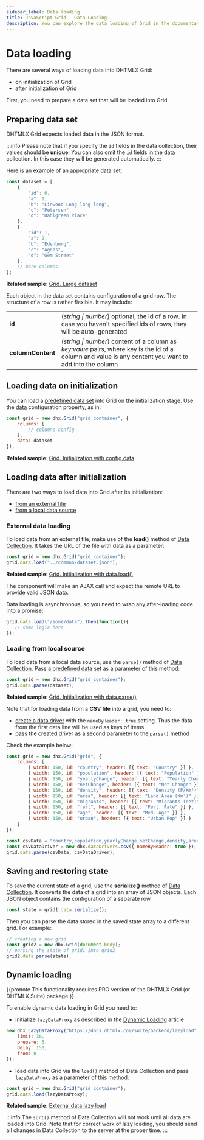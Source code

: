 ```yaml
---
sidebar_label: Data loading
title: JavaScript Grid - Data Loading 
description: You can explore the data loading of Grid in the documentation of the DHTMLX JavaScript UI library. Browse developer guides and API reference, try out code examples and live demos, and download a free 30-day evaluation version of DHTMLX Suite.
---
```


# Data loading

There are several ways of loading data into DHTMLX Grid:

- on initialization of Grid
- after initialization of Grid

First, you need to prepare a data set that will be loaded into Grid.

## Preparing data set

DHTMLX Grid expects loaded data in the JSON format. 

:::info
Please note that if you specify the `id` fields in the data collection, their values should be **unique**. You can also omit the `id` fields in the data collection. In this case they will be generated automatically.
:::

Here is an example of an appropriate data set:

~~~jsx
const dataset = [
    {
        "id": 0,
        "a": 1,
        "b": "Linwood Long long long",
        "c": "Petersen",
        "d": "Dahlgreen Place"
    },
    {
        "id": 1,
        "a": 2,
        "b": "Edenburg",
        "c": "Agnes",
        "d": "Gem Street"
    },
    // more columns
];
~~~

**Related sample**: [Grid. Large dataset](https://snippet.dhtmlx.com/w3p07d6s)

Each object in the data set contains configuration of a grid row. The structure of a row is rather flexible. It may include:

<table>
    <tbody>
        <tr>
            <td><b>id</b></td>
            <td>(<i>string | number</i>) optional, the id of a row. In case you haven't specified ids of rows, they will be auto-generated</td>
        </tr>
        <tr>
            <td><b>columnContent</b></td>
            <td>(<i>string | number</i>) content of a column as <i>key:value</i> pairs, where key is the id of a column and value is any content you want to add into the column</td>
        </tr>
    </tbody>
</table>

## Loading data on initialization

You can load a [predefined data set](#preparing-data-set) into Grid on the initialization stage. Use the [data](grid/api/grid_data_config.md) configuration property, as in:

~~~jsx
const grid = new dhx.Grid("grid_container", {
    columns: [
        // columns config
    ],
    data: dataset
});
~~~

**Related sample**: [Grid. Initialization with config.data](https://snippet.dhtmlx.com/luh8d0vv)

## Loading data after initialization

There are two ways to load data into Grid after its initialization:

- [from an external file](#external-data-loading)
- [from a local data source](#loading-from-local-source)

### External data loading

To load data from an external file, make use of the **load()** method of [Data Collection](data_collection.md). It takes the URL of the file with data as a parameter:

~~~jsx
const grid = new dhx.Grid("grid_container");
grid.data.load("../common/dataset.json");
~~~

**Related sample**: [Grid. Initialization with data.load()](https://snippet.dhtmlx.com/svkb27d5)

The component will make an AJAX call and expect the remote URL to provide valid JSON data.

Data loading is asynchronous, so you need to wrap any after-loading code into a promise:

~~~jsx
grid.data.load("/some/data").then(function(){
   // some logic here
});
~~~

### Loading from local source

To load data from a local data source, use the `parse()` method of [Data Collection](data_collection.md). Pass [a predefined data set](#preparing-data-set) as a parameter of this method:

~~~jsx
const grid = new dhx.Grid("grid_container");
grid.data.parse(dataset);
~~~

**Related sample**: [Grid. Initialization with data.parse()](https://snippet.dhtmlx.com/pwzie5wz)

Note that for loading data from a **CSV file** into a grid, you need to:

- [create a data driver](/helpers/datadrivers/#csv-format) with the `nameByHeader: true` setting. Thus the data from the first data line will be used as keys of items
- pass the created driver as a second parameter to the `parse()` method

Check the example below:

~~~jsx
const grid = new dhx.Grid("grid", {
    columns: [
        { width: 150, id: "country", header: [{ text: "Country" }] },
        { width: 150, id: "population", header: [{ text: "Population" }] },
        { width: 150, id: "yearlyChange", header: [{ text: "Yearly Change" }] },
        { width: 150, id: "netChange", header: [{ text: "Net Change" }] },
        { width: 150, id: "density", header: [{ text: "Density (P/Km²)" }] },
        { width: 150, id: "area", header: [{ text: "Land Area (Km²)" }] },
        { width: 150, id: "migrants", header: [{ text: "Migrants (net)" }] },
        { width: 150, id: "fert", header: [{ text: "Fert. Rate" }] },
        { width: 150, id: "age", header: [{ text: "Med. Age" }] },
        { width: 150, id: "urban", header: [{ text: "Urban Pop" }] }
    ]
});

const csvData = "country,population,yearlyChange,netChange,density,area,migrants,fert,age,urban,id\nChina,1415045928,0.0039,5528531,151,9388211,-339690,1.6,37,0.5800,1\nIndia,1354051854,0.0111,14871727,455,2973190,-515643,2.4,27,0.3200,2,true\nU.S.,326766748,0.0071,2307285,36,9147420,900000,1.9,38,0.8300,3";
const csvDataDriver = new dhx.dataDrivers.csv({ nameByHeader: true });
grid.data.parse(csvData, csvDataDriver);
~~~

## Saving and restoring state

To save the current state of a grid, use the **serialize()** method of [Data Collection](data_collection.md). It converts the data of a grid into an array of JSON objects.
Each JSON object contains the configuration of a separate row.

~~~jsx
const state = grid1.data.serialize();
~~~

Then you can parse the data stored in the saved state array to a different grid. For example:

~~~jsx
// creating a new grid
const grid2 = new dhx.Grid(document.body);
// parsing the state of grid1 into grid2
grid2.data.parse(state);
~~~

## Dynamic loading

{{pronote This functionality requires PRO version of the DHTMLX Grid (or DHTMLX Suite) package.}}

To enable dynamic data loading in Grid you need to:

- initialize `lazyDataProxy` as described in the [Dynamic Loading](helpers/lazydataproxy.md) article

~~~jsx
new dhx.LazyDataProxy("https://docs.dhtmlx.com/suite/backend/lazyload", {
    limit: 30,
    prepare: 5,
    delay: 150,
    from: 0
});
~~~

- load data into Grid via the `load()` method of Data Collection and pass `lazyDataProxy` as a parameter of this method:

~~~jsx
const grid = new dhx.Grid("grid_container");
grid.data.load(lazyDataProxy);
~~~

**Related sample**: [External data lazy load](https://snippet.dhtmlx.com/grid_lazy_loading)

:::info
The `sort()` method of Data Collection will not work until all data are loaded into Grid. Note that for correct work of lazy loading, you should send all changes in Data Collection to the server at the proper time.
:::
